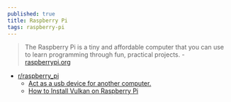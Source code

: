```yaml
---
published: true
title: Raspberry Pi
tags: raspberry-pi
---
```

> The Raspberry Pi is a tiny and affordable computer that you can use to learn programming through fun, practical projects. - [raspberrypi.org](https://www.raspberrypi.org)

- [r/raspberry_pi](https://www.reddit.com/r/raspberry_pi/)
	- [Act as a usb device for another computer.](https://www.reddit.com/r/raspberry_pi/comments/jir0u8/i_just_realized_the_raspberry_pi_4_can_do/)
	- [How to Install Vulkan on Raspberry Pi](https://www.reddit.com/r/raspberry_pi/comments/ji9a47/how_to_install_vulkan_on_raspberry_pi/)